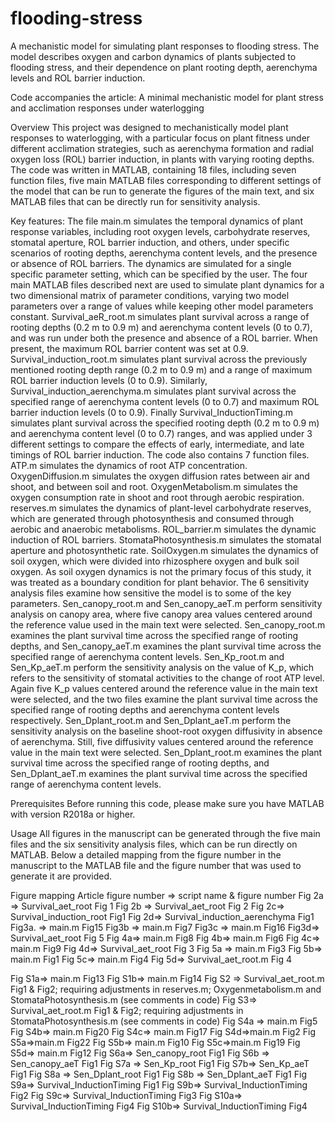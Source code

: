# flooding-stress
A mechanistic model for simulating plant responses to flooding stress. The model describes oxygen and carbon dynamics of plants subjected to flooding stress, and their dependence on plant rooting depth, aerenchyma levels and ROL barrier induction.

Code accompanies the article:
A minimal mechanistic model for plant stress and acclimation responses under waterlogging

Overview
This project was designed to mechanistically model plant responses to waterlogging, with a particular focus on plant fitness under different acclimation strategies, such as aerenchyma formation and radial oxygen loss (ROL) barrier induction, in plants with varying rooting depths. The code was written in MATLAB, containing 18 files, including seven function files, five main MATLAB files corresponding to different settings of the model that can be run to generate the figures of the main text, and six MATLAB files that can be directly run for sensitivity analysis.

Key features:
The file main.m simulates the temporal dynamics of plant response variables, including root oxygen levels, carbohydrate reserves, stomatal aperture, ROL barrier induction, and others, under specific scenarios of rooting depths, aerenchyma content levels, and the presence or absence of ROL barriers. The dynamics are simulated for a single specific parameter setting, which can be specified by the user.
The four main MATLAB files described next are used to simulate plant dynamics for a two dimensional matrix of parameter conditions, varying two model parameters over a range of values while keeping other model parameters constant. Survival_aeR_root.m simulates plant survival across a range of rooting depths (0.2 m to 0.9 m) and aerenchyma content levels (0 to 0.7), and was run under both the presence and absence of a ROL barrier. When present, the maximum ROL barrier content was set at 0.9. Survival_induction_root.m simulates plant survival across the previously mentioned rooting depth range (0.2 m to 0.9 m) and a range of maximum ROL barrier induction levels (0 to 0.9). Similarly, Survival_induction_aerenchyma.m simulates plant survival across the specified range of aerenchyma content levels (0 to 0.7) and maximum ROL barrier induction levels (0 to 0.9). Finally Survival_InductionTiming.m simulates plant survival across the specified rooting depth (0.2 m to 0.9 m) and aerenchyma content level (0 to 0.7) ranges, and was applied under 3 different settings to compare the effects of early, intermediate, and late timings of ROL barrier induction.
The code also contains 7 function files. ATP.m simulates the dynamics of root ATP concentration. OxygenDiffusion.m simulates the oxygen diffusion rates between air and shoot, and between soil and root. OxygenMetabolism.m simulates the oxygen consumption rate in shoot and root through aerobic respiration. reserves.m simulates the dynamics of plant-level carbohydrate reserves, which are generated through photosynthesis and consumed through aerobic and anaerobic metabolisms. ROL_barrier.m simulates the dynamic induction of ROL barriers. StomataPhotosynthesis.m simulates the stomatal aperture and photosynthetic rate. SoilOxygen.m simulates the dynamics of soil oxygen, which were divided into rhizosphere oxygen and bulk soil oxygen. As soil oxygen dynamics is not the primary focus of this study, it was treated as a boundary condition for plant behavior. 
The 6 sensitivity analysis files examine how sensitive the model is to some of the key parameters.  Sen_canopy_root.m and Sen_canopy_aeT.m perform sensitivity analysis on canopy area, where five canopy area values centered around the reference value used in the main text were selected. Sen_canopy_root.m examines the plant survival time across the specified range of rooting depths, and Sen_canopy_aeT.m examines the plant survival time across the specified range of aerenchyma content levels. Sen_Kp_root.m and Sen_Kp_aeT.m perform the sensitivity analysis on the value of K_p, which refers to the sensitivity of stomatal activities to the change of root ATP level. Again five K_p values centered around the reference value in the main text were selected, and the two files examine the plant survival time across the specified range of rooting depths and aerenchyma content levels respectively. Sen_Dplant_root.m and Sen_Dplant_aeT.m perform the sensitivity analysis on the baseline shoot-root oxygen diffusivity in absence of aerenchyma. Still, five diffusivity values centered around the reference value in the main text were selected. Sen_Dplant_root.m examines the plant survival time across the specified range of rooting depths, and Sen_Dplant_aeT.m examines the plant survival time across the specified range of aerenchyma content levels.


Prerequisites
Before running this code, please make sure you have MATLAB with version R2018a or higher.

Usage
All figures in the manuscript can be generated through the five main files and the six sensitivity analysis files, which can be run directly on MATLAB. Below a detailed mapping from the figure number in the manuscript to the MATLAB file and the figure number that was used to generate it are provided.

Figure mapping 
Article figure number => script name & figure number
Fig 2a => Survival_aet_root Fig 1
Fig 2b => Survival_aet_root Fig 2
Fig 2c=> Survival_induction_root Fig1
Fig 2d=> Survival_induction_aerenchyma Fig1
Fig3a. => main.m Fig15
Fig3b => main.m Fig7
Fig3c => main.m Fig16 
Fig3d=> Survival_aet_root Fig 5
Fig 4a=> main.m Fig8
Fig 4b=> main.m Fig6
Fig 4c=> main.m Fig9
Fig 4d=> Survival_aet_root Fig 3
Fig 5a => main.m Fig3 
Fig 5b=> main.m Fig1 
Fig 5c=> main.m Fig4
Fig 5d=> Survival_aet_root.m Fig 4  

Fig S1a=> main.m Fig13
Fig S1b=> main.m Fig14 
Fig S2 => Survival_aet_root.m Fig1 & Fig2; requiring adjustments in reserves.m; Oxygenmetabolism.m and StomataPhotosynthesis.m (see comments in code)
Fig S3=> Survival_aet_root.m Fig1 & Fig2; requiring adjustments in StomataPhotosynthesis.m (see comments in code)
Fig S4a => main.m Fig5
Fig S4b=> main.m Fig20 
Fig S4c=> main.m Fig17
Fig S4d=>main.m Fig2
Fig S5a=>main.m Fig22
Fig S5b=> main.m Fig10
Fig S5c=>main.m Fig19
Fig S5d=> main.m Fig12
Fig S6a=> Sen_canopy_root Fig1 
Fig S6b => Sen_canopy_aeT Fig1 
Fig S7a => Sen_Kp_root Fig1 
Fig S7b=> Sen_Kp_aeT Fig1 
Fig S8a => Sen_Dplant_root Fig1 
Fig S8b => Sen_Dplant_aeT Fig1 
Fig S9a=> Survival_InductionTiming Fig1
Fig S9b=> Survival_InductionTiming Fig2
Fig S9c=> Survival_InductionTiming Fig3
Fig S10a=> Survival_InductionTiming Fig4
Fig S10b=> Survival_InductionTiming Fig4




